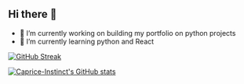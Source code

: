 ## Hi there 👋

<!--
**Caprice-Instinct/Caprice-Instinct** is a ✨ _special_ ✨ repository because its `README.md` (this file) appears on your GitHub profile.

Here are some ideas to get you started:

- 🔭 I’m currently working on ...
- 🌱 I’m currently learning ...
- 👯 I’m looking to collaborate on ...
- 🤔 I’m looking for help with ...
- 💬 Ask me about ...
- 📫 How to reach me: ...
- 😄 Pronouns: ...
- ⚡ Fun fact: ...
-->
- 🔭 I’m currently working on building my portfolio on python projects
- 🌱 I’m currently learning python and React

[![GitHub Streak](https://streak-stats.demolab.com?user=Caprice-Instinct&theme=dark)](https://git.io/streak-stats)



[![Caprice-Instinct's GitHub stats](https://github-readme-stats.vercel.app/api?username=Caprice-Instinct&theme=great-gatsby)](https://github.com/anuraghazra/github-readme-stats)
